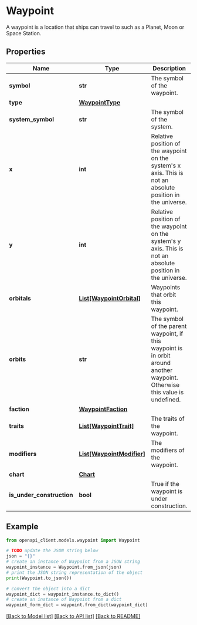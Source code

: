 # Waypoint

A waypoint is a location that ships can travel to such as a Planet, Moon or Space Station.

## Properties

Name | Type | Description | Notes
------------ | ------------- | ------------- | -------------
**symbol** | **str** | The symbol of the waypoint. | 
**type** | [**WaypointType**](WaypointType.md) |  | 
**system_symbol** | **str** | The symbol of the system. | 
**x** | **int** | Relative position of the waypoint on the system&#39;s x axis. This is not an absolute position in the universe. | 
**y** | **int** | Relative position of the waypoint on the system&#39;s y axis. This is not an absolute position in the universe. | 
**orbitals** | [**List[WaypointOrbital]**](WaypointOrbital.md) | Waypoints that orbit this waypoint. | 
**orbits** | **str** | The symbol of the parent waypoint, if this waypoint is in orbit around another waypoint. Otherwise this value is undefined. | [optional] 
**faction** | [**WaypointFaction**](WaypointFaction.md) |  | [optional] 
**traits** | [**List[WaypointTrait]**](WaypointTrait.md) | The traits of the waypoint. | 
**modifiers** | [**List[WaypointModifier]**](WaypointModifier.md) | The modifiers of the waypoint. | [optional] 
**chart** | [**Chart**](Chart.md) |  | [optional] 
**is_under_construction** | **bool** | True if the waypoint is under construction. | 

## Example

```python
from openapi_client.models.waypoint import Waypoint

# TODO update the JSON string below
json = "{}"
# create an instance of Waypoint from a JSON string
waypoint_instance = Waypoint.from_json(json)
# print the JSON string representation of the object
print(Waypoint.to_json())

# convert the object into a dict
waypoint_dict = waypoint_instance.to_dict()
# create an instance of Waypoint from a dict
waypoint_form_dict = waypoint.from_dict(waypoint_dict)
```
[[Back to Model list]](../README.md#documentation-for-models) [[Back to API list]](../README.md#documentation-for-api-endpoints) [[Back to README]](../README.md)


